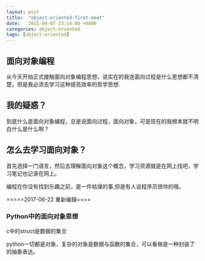 ```yaml
---
layout: post
title:  "object-oriented-firet-meet"
date:   2015-09-07 23:14:00 +0800
categories: object-oriented
tags: [object-oriented]
---
```

## 面向对象编程
从今天开始正式接触面向对象编程思想，说实在的我连面向过程是什么思想都不清楚，但是我必须去学习这种提高效率的哲学思想.

## 我的疑惑？
到底什么是面向对象编程，总是说面向过程，面向对象，可是现在的我根本就不明白什么是什么啊？

## 怎么去学习面向对象？
首先选择一门语言，然后去理解面向对象这个概念，学习资源就是在网上找吧，学习笔记也记录在网上。

编程在你没有找到乐趣之前，是一件枯燥的事,但是有人说程序员很帅的哦。

=====2017-06-22 重新编辑====

### Python中的面向对象思想

c中的struct是数据的集合

python一切都是对象，复杂的对象是数据与函数的集合，可以看做是一种封装了的抽象表达。


